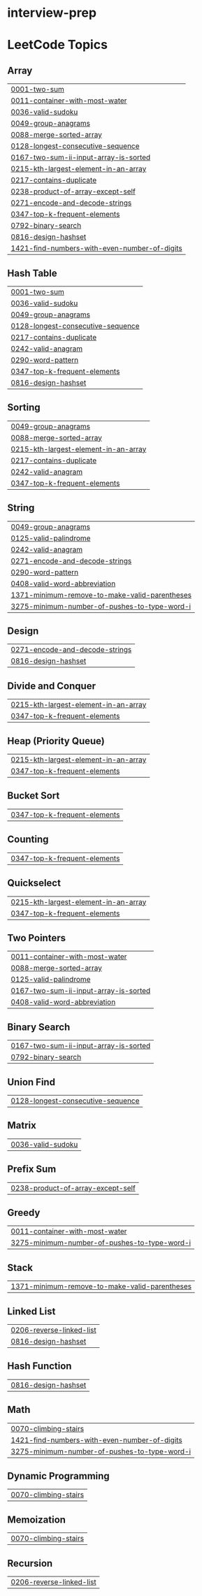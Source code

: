 # interview-prep
<!---LeetCode Topics Start-->
# LeetCode Topics
## Array
|  |
| ------- |
| [0001-two-sum](https://github.com/MehakKambo/interview-prep/tree/master/0001-two-sum) |
| [0011-container-with-most-water](https://github.com/MehakKambo/interview-prep/tree/master/0011-container-with-most-water) |
| [0036-valid-sudoku](https://github.com/MehakKambo/interview-prep/tree/master/0036-valid-sudoku) |
| [0049-group-anagrams](https://github.com/MehakKambo/interview-prep/tree/master/0049-group-anagrams) |
| [0088-merge-sorted-array](https://github.com/MehakKambo/interview-prep/tree/master/0088-merge-sorted-array) |
| [0128-longest-consecutive-sequence](https://github.com/MehakKambo/interview-prep/tree/master/0128-longest-consecutive-sequence) |
| [0167-two-sum-ii-input-array-is-sorted](https://github.com/MehakKambo/interview-prep/tree/master/0167-two-sum-ii-input-array-is-sorted) |
| [0215-kth-largest-element-in-an-array](https://github.com/MehakKambo/interview-prep/tree/master/0215-kth-largest-element-in-an-array) |
| [0217-contains-duplicate](https://github.com/MehakKambo/interview-prep/tree/master/0217-contains-duplicate) |
| [0238-product-of-array-except-self](https://github.com/MehakKambo/interview-prep/tree/master/0238-product-of-array-except-self) |
| [0271-encode-and-decode-strings](https://github.com/MehakKambo/interview-prep/tree/master/0271-encode-and-decode-strings) |
| [0347-top-k-frequent-elements](https://github.com/MehakKambo/interview-prep/tree/master/0347-top-k-frequent-elements) |
| [0792-binary-search](https://github.com/MehakKambo/interview-prep/tree/master/0792-binary-search) |
| [0816-design-hashset](https://github.com/MehakKambo/interview-prep/tree/master/0816-design-hashset) |
| [1421-find-numbers-with-even-number-of-digits](https://github.com/MehakKambo/interview-prep/tree/master/1421-find-numbers-with-even-number-of-digits) |
## Hash Table
|  |
| ------- |
| [0001-two-sum](https://github.com/MehakKambo/interview-prep/tree/master/0001-two-sum) |
| [0036-valid-sudoku](https://github.com/MehakKambo/interview-prep/tree/master/0036-valid-sudoku) |
| [0049-group-anagrams](https://github.com/MehakKambo/interview-prep/tree/master/0049-group-anagrams) |
| [0128-longest-consecutive-sequence](https://github.com/MehakKambo/interview-prep/tree/master/0128-longest-consecutive-sequence) |
| [0217-contains-duplicate](https://github.com/MehakKambo/interview-prep/tree/master/0217-contains-duplicate) |
| [0242-valid-anagram](https://github.com/MehakKambo/interview-prep/tree/master/0242-valid-anagram) |
| [0290-word-pattern](https://github.com/MehakKambo/interview-prep/tree/master/0290-word-pattern) |
| [0347-top-k-frequent-elements](https://github.com/MehakKambo/interview-prep/tree/master/0347-top-k-frequent-elements) |
| [0816-design-hashset](https://github.com/MehakKambo/interview-prep/tree/master/0816-design-hashset) |
## Sorting
|  |
| ------- |
| [0049-group-anagrams](https://github.com/MehakKambo/interview-prep/tree/master/0049-group-anagrams) |
| [0088-merge-sorted-array](https://github.com/MehakKambo/interview-prep/tree/master/0088-merge-sorted-array) |
| [0215-kth-largest-element-in-an-array](https://github.com/MehakKambo/interview-prep/tree/master/0215-kth-largest-element-in-an-array) |
| [0217-contains-duplicate](https://github.com/MehakKambo/interview-prep/tree/master/0217-contains-duplicate) |
| [0242-valid-anagram](https://github.com/MehakKambo/interview-prep/tree/master/0242-valid-anagram) |
| [0347-top-k-frequent-elements](https://github.com/MehakKambo/interview-prep/tree/master/0347-top-k-frequent-elements) |
## String
|  |
| ------- |
| [0049-group-anagrams](https://github.com/MehakKambo/interview-prep/tree/master/0049-group-anagrams) |
| [0125-valid-palindrome](https://github.com/MehakKambo/interview-prep/tree/master/0125-valid-palindrome) |
| [0242-valid-anagram](https://github.com/MehakKambo/interview-prep/tree/master/0242-valid-anagram) |
| [0271-encode-and-decode-strings](https://github.com/MehakKambo/interview-prep/tree/master/0271-encode-and-decode-strings) |
| [0290-word-pattern](https://github.com/MehakKambo/interview-prep/tree/master/0290-word-pattern) |
| [0408-valid-word-abbreviation](https://github.com/MehakKambo/interview-prep/tree/master/0408-valid-word-abbreviation) |
| [1371-minimum-remove-to-make-valid-parentheses](https://github.com/MehakKambo/interview-prep/tree/master/1371-minimum-remove-to-make-valid-parentheses) |
| [3275-minimum-number-of-pushes-to-type-word-i](https://github.com/MehakKambo/interview-prep/tree/master/3275-minimum-number-of-pushes-to-type-word-i) |
## Design
|  |
| ------- |
| [0271-encode-and-decode-strings](https://github.com/MehakKambo/interview-prep/tree/master/0271-encode-and-decode-strings) |
| [0816-design-hashset](https://github.com/MehakKambo/interview-prep/tree/master/0816-design-hashset) |
## Divide and Conquer
|  |
| ------- |
| [0215-kth-largest-element-in-an-array](https://github.com/MehakKambo/interview-prep/tree/master/0215-kth-largest-element-in-an-array) |
| [0347-top-k-frequent-elements](https://github.com/MehakKambo/interview-prep/tree/master/0347-top-k-frequent-elements) |
## Heap (Priority Queue)
|  |
| ------- |
| [0215-kth-largest-element-in-an-array](https://github.com/MehakKambo/interview-prep/tree/master/0215-kth-largest-element-in-an-array) |
| [0347-top-k-frequent-elements](https://github.com/MehakKambo/interview-prep/tree/master/0347-top-k-frequent-elements) |
## Bucket Sort
|  |
| ------- |
| [0347-top-k-frequent-elements](https://github.com/MehakKambo/interview-prep/tree/master/0347-top-k-frequent-elements) |
## Counting
|  |
| ------- |
| [0347-top-k-frequent-elements](https://github.com/MehakKambo/interview-prep/tree/master/0347-top-k-frequent-elements) |
## Quickselect
|  |
| ------- |
| [0215-kth-largest-element-in-an-array](https://github.com/MehakKambo/interview-prep/tree/master/0215-kth-largest-element-in-an-array) |
| [0347-top-k-frequent-elements](https://github.com/MehakKambo/interview-prep/tree/master/0347-top-k-frequent-elements) |
## Two Pointers
|  |
| ------- |
| [0011-container-with-most-water](https://github.com/MehakKambo/interview-prep/tree/master/0011-container-with-most-water) |
| [0088-merge-sorted-array](https://github.com/MehakKambo/interview-prep/tree/master/0088-merge-sorted-array) |
| [0125-valid-palindrome](https://github.com/MehakKambo/interview-prep/tree/master/0125-valid-palindrome) |
| [0167-two-sum-ii-input-array-is-sorted](https://github.com/MehakKambo/interview-prep/tree/master/0167-two-sum-ii-input-array-is-sorted) |
| [0408-valid-word-abbreviation](https://github.com/MehakKambo/interview-prep/tree/master/0408-valid-word-abbreviation) |
## Binary Search
|  |
| ------- |
| [0167-two-sum-ii-input-array-is-sorted](https://github.com/MehakKambo/interview-prep/tree/master/0167-two-sum-ii-input-array-is-sorted) |
| [0792-binary-search](https://github.com/MehakKambo/interview-prep/tree/master/0792-binary-search) |
## Union Find
|  |
| ------- |
| [0128-longest-consecutive-sequence](https://github.com/MehakKambo/interview-prep/tree/master/0128-longest-consecutive-sequence) |
## Matrix
|  |
| ------- |
| [0036-valid-sudoku](https://github.com/MehakKambo/interview-prep/tree/master/0036-valid-sudoku) |
## Prefix Sum
|  |
| ------- |
| [0238-product-of-array-except-self](https://github.com/MehakKambo/interview-prep/tree/master/0238-product-of-array-except-self) |
## Greedy
|  |
| ------- |
| [0011-container-with-most-water](https://github.com/MehakKambo/interview-prep/tree/master/0011-container-with-most-water) |
| [3275-minimum-number-of-pushes-to-type-word-i](https://github.com/MehakKambo/interview-prep/tree/master/3275-minimum-number-of-pushes-to-type-word-i) |
## Stack
|  |
| ------- |
| [1371-minimum-remove-to-make-valid-parentheses](https://github.com/MehakKambo/interview-prep/tree/master/1371-minimum-remove-to-make-valid-parentheses) |
## Linked List
|  |
| ------- |
| [0206-reverse-linked-list](https://github.com/MehakKambo/interview-prep/tree/master/0206-reverse-linked-list) |
| [0816-design-hashset](https://github.com/MehakKambo/interview-prep/tree/master/0816-design-hashset) |
## Hash Function
|  |
| ------- |
| [0816-design-hashset](https://github.com/MehakKambo/interview-prep/tree/master/0816-design-hashset) |
## Math
|  |
| ------- |
| [0070-climbing-stairs](https://github.com/MehakKambo/interview-prep/tree/master/0070-climbing-stairs) |
| [1421-find-numbers-with-even-number-of-digits](https://github.com/MehakKambo/interview-prep/tree/master/1421-find-numbers-with-even-number-of-digits) |
| [3275-minimum-number-of-pushes-to-type-word-i](https://github.com/MehakKambo/interview-prep/tree/master/3275-minimum-number-of-pushes-to-type-word-i) |
## Dynamic Programming
|  |
| ------- |
| [0070-climbing-stairs](https://github.com/MehakKambo/interview-prep/tree/master/0070-climbing-stairs) |
## Memoization
|  |
| ------- |
| [0070-climbing-stairs](https://github.com/MehakKambo/interview-prep/tree/master/0070-climbing-stairs) |
## Recursion
|  |
| ------- |
| [0206-reverse-linked-list](https://github.com/MehakKambo/interview-prep/tree/master/0206-reverse-linked-list) |
<!---LeetCode Topics End-->